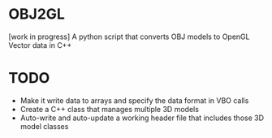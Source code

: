 # OBJ2GL
[work in progress]
A python script that converts OBJ models to OpenGL Vector data in C++

# TODO
- Make it write data to arrays and specify the data format in VBO calls
- Create a C++ class that manages multiple 3D models
- Auto-write and auto-update a working header file that includes those 3D model classes

